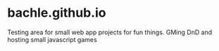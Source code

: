 # bachle.github.io
Testing area for small web app projects for fun things. GMing DnD and hosting small javascript games
